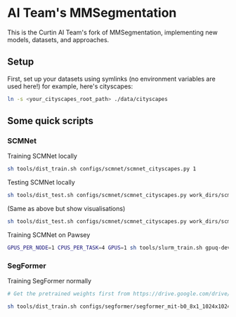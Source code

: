 # AI Team's MMSegmentation
This is the Curtin AI Team's fork of MMSegmentation, implementing new models, datasets, and approaches.

## Setup
First, set up your datasets using symlinks (no environment variables are used here!) for example, here's cityscapes:
```sh
ln -s <your_cityscapes_root_path> ./data/cityscapes
```

## Some quick scripts
### SCMNet
Training SCMNet locally
```sh
sh tools/dist_train.sh configs/scmnet/scmnet_cityscapes.py 1
```
Testing SCMNet locally
```sh
sh tools/dist_test.sh configs/scmnet/scmnet_cityscapes.py work_dirs/scmnet_cityscapes/latest.pth 1 --eval mIoU
```
(Same as above but show visualisations)
```sh
sh tools/dist_test.sh configs/scmnet/scmnet_cityscapes.py work_dirs/scmnet_cityscapes/latest.pth 1 --show
```

Training SCMNet on Pawsey
```sh
GPUS_PER_NODE=1 CPUS_PER_TASK=4 GPUS=1 sh tools/slurm_train.sh gpuq-dev mms-scmnet-test configs/scmnet/scmnet_cityscapes.py --work-dir work_dirs/scmnet_cityscapes
```

### SegFormer
Training SegFormer normally
```sh
# Get the pretrained weights first from https://drive.google.com/drive/folders/1b7bwrInTW4VLEm27YawHOAMSMikga2Ia, and move to pretrain/mit_b0.pth

sh tools/dist_train.sh configs/segformer/segformer_mit-b0_8x1_1024x1024_160k_cityscapes.py 1
```